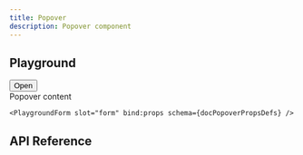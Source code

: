 ```yaml
---
title: Popover
description: Popover component
---
```


<script lang="ts">
    import {Popover, Button} from '$lib';
    import {docPopoverPropsDefs} from '$lib/components/Popover/Popover.props.js';
    import ApiReference from '$lib-doc/components/ApiReference.svelte';
    import Playground from '$lib-doc/components/Playground.svelte';
    import PlaygroundForm from '$lib-doc/components/PlaygroundForm.svelte';

    let props = {}
</script>

## Playground

<Playground>
    <Popover slot="component" {...props}>
        <Button
            variant="soft"
            slot="trigger"
            let:open
            let:isOpen
            on:click={open}
        >
           Open
        </Button>
        <div slot="content">
            Popover content
        </div>
    </Popover>

    <PlaygroundForm slot="form" bind:props schema={docPopoverPropsDefs} />
</Playground>

## API Reference

<ApiReference data={docPopoverPropsDefs}></ApiReference>
